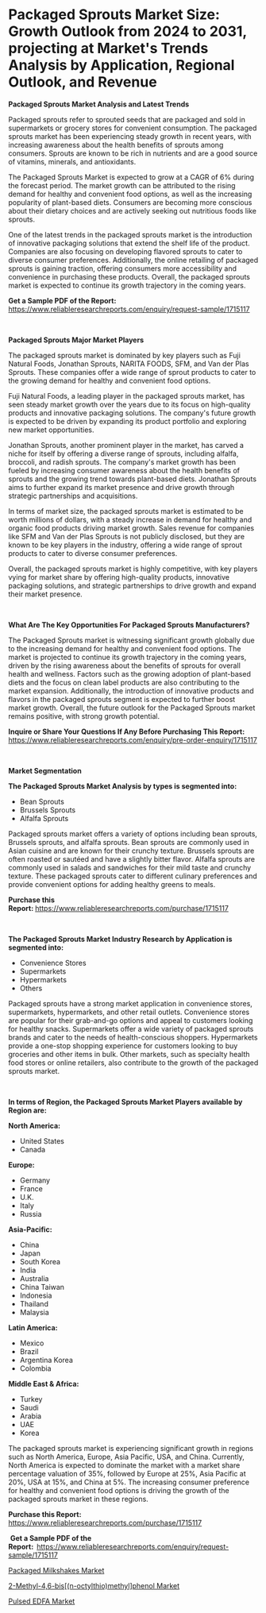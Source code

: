 <p><h1>Packaged Sprouts Market Size: Growth Outlook from 2024 to 2031, projecting at Market's Trends Analysis by Application, Regional Outlook, and Revenue</h1></p><p><strong>Packaged Sprouts Market Analysis and Latest Trends</strong></p>
<p><p>Packaged sprouts refer to sprouted seeds that are packaged and sold in supermarkets or grocery stores for convenient consumption. The packaged sprouts market has been experiencing steady growth in recent years, with increasing awareness about the health benefits of sprouts among consumers. Sprouts are known to be rich in nutrients and are a good source of vitamins, minerals, and antioxidants.</p><p>The Packaged Sprouts Market is expected to grow at a CAGR of 6% during the forecast period. The market growth can be attributed to the rising demand for healthy and convenient food options, as well as the increasing popularity of plant-based diets. Consumers are becoming more conscious about their dietary choices and are actively seeking out nutritious foods like sprouts.</p><p>One of the latest trends in the packaged sprouts market is the introduction of innovative packaging solutions that extend the shelf life of the product. Companies are also focusing on developing flavored sprouts to cater to diverse consumer preferences. Additionally, the online retailing of packaged sprouts is gaining traction, offering consumers more accessibility and convenience in purchasing these products. Overall, the packaged sprouts market is expected to continue its growth trajectory in the coming years.</p></p>
<p><strong>Get a Sample PDF of the Report:&nbsp;</strong> <a href="https://www.reliableresearchreports.com/enquiry/request-sample/1715117">https://www.reliableresearchreports.com/enquiry/request-sample/1715117</a></p>
<p>&nbsp;</p>
<p><strong>Packaged Sprouts Major Market Players</strong></p>
<p><p>The packaged sprouts market is dominated by key players such as Fuji Natural Foods, Jonathan Sprouts, NARITA FOODS, SFM, and Van der Plas Sprouts. These companies offer a wide range of sprout products to cater to the growing demand for healthy and convenient food options.</p><p>Fuji Natural Foods, a leading player in the packaged sprouts market, has seen steady market growth over the years due to its focus on high-quality products and innovative packaging solutions. The company's future growth is expected to be driven by expanding its product portfolio and exploring new market opportunities.</p><p>Jonathan Sprouts, another prominent player in the market, has carved a niche for itself by offering a diverse range of sprouts, including alfalfa, broccoli, and radish sprouts. The company's market growth has been fueled by increasing consumer awareness about the health benefits of sprouts and the growing trend towards plant-based diets. Jonathan Sprouts aims to further expand its market presence and drive growth through strategic partnerships and acquisitions.</p><p>In terms of market size, the packaged sprouts market is estimated to be worth millions of dollars, with a steady increase in demand for healthy and organic food products driving market growth. Sales revenue for companies like SFM and Van der Plas Sprouts is not publicly disclosed, but they are known to be key players in the industry, offering a wide range of sprout products to cater to diverse consumer preferences.</p><p>Overall, the packaged sprouts market is highly competitive, with key players vying for market share by offering high-quality products, innovative packaging solutions, and strategic partnerships to drive growth and expand their market presence.</p></p>
<p>&nbsp;</p>
<p><strong>What Are The Key Opportunities For Packaged Sprouts Manufacturers?</strong></p>
<p><p>The Packaged Sprouts market is witnessing significant growth globally due to the increasing demand for healthy and convenient food options. The market is projected to continue its growth trajectory in the coming years, driven by the rising awareness about the benefits of sprouts for overall health and wellness. Factors such as the growing adoption of plant-based diets and the focus on clean label products are also contributing to the market expansion. Additionally, the introduction of innovative products and flavors in the packaged sprouts segment is expected to further boost market growth. Overall, the future outlook for the Packaged Sprouts market remains positive, with strong growth potential.</p></p>
<p><strong>Inquire or Share Your Questions If Any Before Purchasing This Report:</strong> <a href="https://www.reliableresearchreports.com/enquiry/pre-order-enquiry/1715117">https://www.reliableresearchreports.com/enquiry/pre-order-enquiry/1715117</a></p>
<p>&nbsp;</p>
<p><strong>Market Segmentation</strong></p>
<p><strong>The Packaged Sprouts Market Analysis by types is segmented into:</strong></p>
<p><ul><li>Bean Sprouts</li><li>Brussels Sprouts</li><li>Alfalfa Sprouts</li></ul></p>
<p><p>Packaged sprouts market offers a variety of options including bean sprouts, Brussels sprouts, and alfalfa sprouts. Bean sprouts are commonly used in Asian cuisine and are known for their crunchy texture. Brussels sprouts are often roasted or sautéed and have a slightly bitter flavor. Alfalfa sprouts are commonly used in salads and sandwiches for their mild taste and crunchy texture. These packaged sprouts cater to different culinary preferences and provide convenient options for adding healthy greens to meals.</p></p>
<p><strong>Purchase this Report:&nbsp;</strong><a href="https://www.reliableresearchreports.com/purchase/1715117">https://www.reliableresearchreports.com/purchase/1715117</a></p>
<p>&nbsp;</p>
<p><strong>The Packaged Sprouts Market Industry Research by Application is segmented into:</strong></p>
<p><ul><li>Convenience Stores</li><li>Supermarkets</li><li>Hypermarkets</li><li>Others</li></ul></p>
<p><p>Packaged sprouts have a strong market application in convenience stores, supermarkets, hypermarkets, and other retail outlets. Convenience stores are popular for their grab-and-go options and appeal to customers looking for healthy snacks. Supermarkets offer a wide variety of packaged sprouts brands and cater to the needs of health-conscious shoppers. Hypermarkets provide a one-stop shopping experience for customers looking to buy groceries and other items in bulk. Other markets, such as specialty health food stores or online retailers, also contribute to the growth of the packaged sprouts market.</p></p>
<p>&nbsp;</p>
<p><strong>In terms of Region, the Packaged Sprouts Market Players available by Region are:</strong></p>
<p>
    <p> <strong> North America: </strong>
        <ul>
            <li>United States</li>
            <li>Canada</li>
        </ul>
        </p> 
    <p> <strong> Europe: </strong>
        <ul>
            <li>Germany</li>
            <li>France</li>
            <li>U.K.</li>
            <li>Italy</li>
            <li>Russia</li>
        </ul>
        </p> 
    <p> <strong> Asia-Pacific: </strong>
        <ul>
            <li>China</li>
            <li>Japan</li>
            <li>South Korea</li>
            <li>India</li>
            <li>Australia</li>
            <li>China Taiwan</li>
            <li>Indonesia</li>
            <li>Thailand</li>
            <li>Malaysia</li>
        </ul>
        </p> 
    <p> <strong> Latin America: </strong>
        <ul>
            <li>Mexico</li>
            <li>Brazil</li>
            <li>Argentina Korea</li>
            <li>Colombia</li>
        </ul>
        </p> 
    <p> <strong> Middle East & Africa: </strong>
        <ul>
            <li>Turkey</li>
            <li>Saudi</li>
            <li>Arabia</li>
            <li>UAE</li>
            <li>Korea</li>
        </ul>
    </p>
    </p>
<p><p>The packaged sprouts market is experiencing significant growth in regions such as North America, Europe, Asia Pacific, USA, and China. Currently, North America is expected to dominate the market with a market share percentage valuation of 35%, followed by Europe at 25%, Asia Pacific at 20%, USA at 15%, and China at 5%. The increasing consumer preference for healthy and convenient food options is driving the growth of the packaged sprouts market in these regions.</p></p>
<p><strong>Purchase this Report: </strong><a href="https://www.reliableresearchreports.com/purchase/1715117">https://www.reliableresearchreports.com/purchase/1715117</a></p>
<p>&nbsp;<strong>Get a Sample PDF of the Report:&nbsp;&nbsp;</strong><a href="https://www.reliableresearchreports.com/enquiry/request-sample/1715117">https://www.reliableresearchreports.com/enquiry/request-sample/1715117</a></p>
<p><strong></strong></p>
<p><p><a href="https://github.com/mabutironaldo/Market-Research-Report-List-4/blob/main/packaged-milkshakes-market.md">Packaged Milkshakes Market</a></p><p><a href="https://www.linkedin.com/pulse/2-methyl-46-bisn-octylthiomethylphenol-market-size-growth-kbpze?trackingId=tAWhhX2sH9BTJrHK4LtEjA%3D%3D">2-Methyl-4,6-bis[(n-octylthio)methyl]phenol Market</a></p><p><a href="https://www.linkedin.com/pulse/pulsed-edfa-market-challenges-opportunities-growth-drivers-2uzre?trackingId=w1zUBfWEc9kZEwUy5CrHRQ%3D%3D">Pulsed EDFA Market</a></p></p>